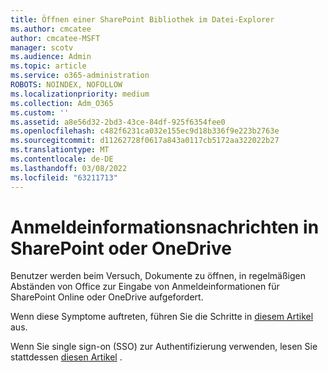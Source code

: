 ```yaml
---
title: Öffnen einer SharePoint Bibliothek im Datei-Explorer
ms.author: cmcatee
author: cmcatee-MSFT
manager: scotv
ms.audience: Admin
ms.topic: article
ms.service: o365-administration
ROBOTS: NOINDEX, NOFOLLOW
ms.localizationpriority: medium
ms.collection: Adm_O365
ms.custom: ''
ms.assetid: a8e56d32-2bd3-43ce-84df-925f6354fee0
ms.openlocfilehash: c482f6231ca032e155ec9d18b336f9e223b2763e
ms.sourcegitcommit: d11262728f0617a843a0117cb5172aa322022b27
ms.translationtype: MT
ms.contentlocale: de-DE
ms.lasthandoff: 03/08/2022
ms.locfileid: "63211713"
---
```

# <a name="credential-messages-in-sharepoint-or-onedrive"></a>Anmeldeinformationsnachrichten in SharePoint oder OneDrive

Benutzer werden beim Versuch, Dokumente zu öffnen, in regelmäßigen Abständen von Office zur Eingabe von Anmeldeinformationen für SharePoint Online oder OneDrive aufgefordert.

Wenn diese Symptome auftreten, führen Sie die Schritte in [diesem Artikel](https://support.microsoft.com/help/2913639/office-applications-periodically-prompt-for-credentials-to-sharepoint) aus.

Wenn Sie single sign-on (SSO) zur Authentifizierung verwenden, lesen Sie stattdessen [diesen Artikel](https://support.microsoft.com/help/4025962/cant-sign-in-after-update-to-office-2016-build-16-0-7967-on-windows-10) .
